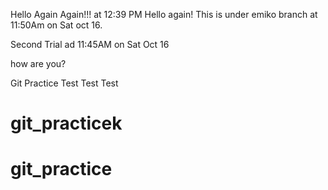 Hello Again Again!!! 
at 12:39 PM
Hello again! 
This is under emiko branch at 11:50Am on Sat oct 16. 

Second Trial ad 11:45AM on Sat Oct 16 

how are you? 

Git Practice 
Test 
Test 
Test
# git_practicek
# git_practice
